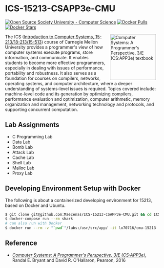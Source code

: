 # ICS-15213-CSAPP3e-CMU

[![Open Source Society University - Computer Science](https://img.shields.io/badge/OSSU-computer--science-blue.svg)](https://github.com/ossu/computer-science)
[![Docker Pulls](https://img.shields.io/docker/pulls/lx70716/cmu-15213.svg)](http://hub.docker.com/r/lx70716/cmu-15213)
[![Docker Stars](https://img.shields.io/docker/stars/lx70716/cmu-15213.svg)](http://hub.docker.com/r/lx70716/cmu-15213)

[<img src="http://csapp.cs.cmu.edu/3e/images/csapp3e-cover.jpg" align=right hspace=10 width=150 alt = "Computer Systems: A Programmer's Perspective, 3/E (CS:APP3e) textbook">](https://www.cs.cmu.edu/~213/)

The ICS ([Introduction to Computer Systems, 15-213/18-213/15-513](https://www.cs.cmu.edu/~213/)) course of Carnegie Mellon University provides a programmer's view of how computer systems execute programs, store information, and communicate. It enables students to become more effective programmers, especially in dealing with issues of performance, portability and robustness. It also serves as a foundation for courses on compilers, networks, operating systems, and computer architecture, where a deeper understanding of systems-level issues is required. Topics covered include: machine-level code and its generation by optimizing compilers, performance evaluation and optimization, computer arithmetic, memory organization and management, networking technology and protocols, and supporting concurrent computation.

## Lab Assignments

- C Programming Lab
- Data Lab
- Bomb Lab
- Attack Lab
- Cache Lab
- Shell Lab
- Malloc Lab
- Proxy Lab

## Developing Environment Setup with Docker

The following is about a containerized developing environment for 15213, based on Docker and Ubuntu.

```bash
$ git clone git@github.com:Maecenas/ICS-15213-CSAPP3e-CMU.git && cd ICS-15213-CSAPP3e-CMU
$ docker-compose run --rm shark
# can also run with Docker
$ docker run --rm -v "`pwd`"/labs:/usr/src/app/ -it lx70716/cmu-15213
```

## Reference

- [_Computer Systems: A Programmer's Perspective, 3/E (CS:APP3e)_](http://csapp.cs.cmu.edu/), Randal E. Bryant and David R. O'Hallaron, Pearson, 2016

